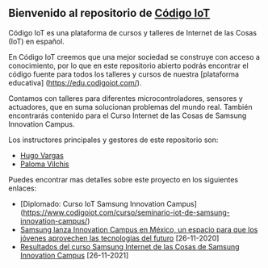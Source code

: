 ## Bienvenido al repositorio de [Código IoT](https://www.codigoiot.com/)

Código IoT es una plataforma de cursos y talleres de Internet de las Cosas (IoT) en español. 
 
En Código IoT creemos que una mejor sociedad se construye con acceso a conocimiento, por lo que en este repositorio abierto podrás encontrar el código fuente para todos los talleres y cursos de nuestra [plataforma educativa]
(https://edu.codigoiot.com/).

Contamos con talleres para diferentes microcontroladores, sensores y actuadores, que en suma solucionan problemas del mundo real.  También encontrarás contenido para el Curso Internet de las Cosas de Samsung Innovation Campus.

Los instructores principales y gestores de este repositorio son:

 - [Hugo Vargas](https://github.com/hugoescalpelo)
 - [Paloma Vilchis](https://github.com/PalomaVilchis)

Puedes encontrar mas detalles sobre este proyecto en los siguientes enlaces:


 - [Diplomado: Curso IoT Samsung Innovation Campus] (https://www.codigoiot.com/curso/seminario-iot-de-samsung-innovation-campus/)
 - [Samsung lanza Innovation Campus en México, un espacio para que los
   jóvenes aprovechen las tecnologías del
   futuro](https://news.samsung.com/mx/samsung-lanza-innovation-campus-en-mexico-un-espacio-para-que-los-jovenes-aprovechen-las-tecnologias-del-futuro)
   [26-11-2020]
 - [Resultados del curso Samsung Internet de las Cosas de Samsung Innovation Campus](https://www.codigoiot.com/samsung-innovation-campus-resultados/) [26-11-2021]

